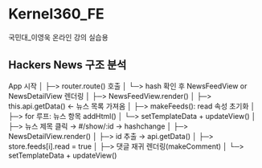# Kernel360_FE
국민대_이영욱 온라인 강의 실습용

## Hackers News 구조 분석
App 시작
│
├─> router.route() 호출
│     └─> hash 확인 후 NewsFeedView or NewsDetailView 렌더링
│
├─> NewsFeedView.render()
│     ├─> this.api.getData() ← 뉴스 목록 가져옴
│     ├─> makeFeeds(): read 속성 초기화
│     ├─> for 루프: 뉴스 항목 addHtml()
│     └─> setTemplateData + updateView()
│
├─> 뉴스 제목 클릭 → #/show/:id → hashchange
│
├─> NewsDetailView.render()
│     ├─> id 추출 → api.getData()
│     ├─> store.feeds[i].read = true
│     ├─> 댓글 재귀 렌더링(makeComment)
│     └─> setTemplateData + updateView()